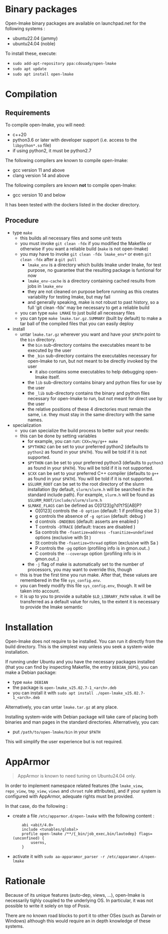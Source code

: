 <!-- This file is part of the open-lmake distribution (git@github.com:cesar-douady/open-lmake.git)-->
<!-- Copyright (c) 2023-2025 Doliam-->
<!-- This program is free software: you can redistribute/modify under the terms of the GPL-v3 (https://www.gnu.org/licenses/gpl-3.0.html).-->
<!-- This program is distributed WITHOUT ANY WARRANTY, without even the implied warranty of MERCHANTABILITY or FITNESS FOR A PARTICULAR PURPOSE.-->
<!-- Why open-lmake-->

# Binary packages

Open-lmake binary packages are available on launchpad.net for the following systems :

- ubuntu22.04 (jammy)
- ubuntu24.04 (noble)

To install these, execute:

- `sudo add-apt-repository ppa:cdouady/open-lmake`
- `sudo apt update`
- `sudo apt install open-lmake`

# Compilation

## Requirements

To compile open-lmake, you will need:

- c++20
- python3.6 or later with developer support (i.e. access to the `libpython*.so` file)
- if using python2, it must be python2.7

The following compilers are known to compile open-lmake:

- gcc version 11 and above
- clang version 14 and above

The following compilers are known **not** to compile open-lmake:

- gcc version 10 and below

It has been tested with the dockers listed in the docker directory.

## Procedure

- type `make`
	- this builds all necessary files and some unit tests
	- you must invoke `git clean -fdx` if you modified the Makefile or otherwise if you want a reliable build (`make` is not open-lmake)
	- you may have to invoke `git clean -fdx lmake_env*` or even `git clean -fdx` after a `git pull`
		- `lmake_env` is a directory which builds lmake under lmake, for test purpose, no guarantee that the resulting package is funtional for now
		- `lmake_env-cache` is a directory containing cached results from jobs in `lmake_env`
		- they are not cleaned on purpose before running as this creates variability for testing lmake, but may fail
		- and generally speaking, make is not robust to past history, so a full 'git clean -fdx' may be necessary to get a reliable build
	- you can type `make LMAKE` to just build all necessary files
	- you can type `make lmake.tar.gz.SUMMARY` (built by default) to make a tar ball of the compiled files that you can easily deploy
- install
	- untar `lmake.tar.gz` wherever you want and have your `$PATH` point to the `bin` directory.
		- the `bin` sub-directory contains the executables meant to be executed by the user
		- the `_bin` sub-directory contains the executables necessary for open-lmake to run, but not meant to be directly invoked by the user
			- it also contains some executables to help debugging open-lmake itself.
		- the `lib` sub-directory contains binary and python files for use by the user
		- the `_lib` sub-directory contains the binary and python files necessary for open-lmake to run, but not meant for direct use by the user
		- the relative positions of these 4 directories must remain the same, i.e. they must stay in the same directory with the same names.
- specialization
	- you can specialize the build process to better suit your needs:
	- this can be done by setting variables
		- for example, you can run: `CXX=/my/g++ make`
		- `$PYTHON2` can be set to your preferred python2 (defaults to `python2` as found in your `$PATH`). You will be told if it is not supported.
		- `$PYTHON` can be set to your preferred python3  (defaults to `python3` as found in your `$PATH`). You will be told if it is not supported.
		- `$CXX` can be set to your preferred C++ compiler (defaults to `g++`     as found in your `$PATH`). You will be told if it is not supported.
		- `$SLURM_ROOT` can be set to the root directory of the slurm installation (by default, `slurm/slurm.h` will be searched in the standard include path).
		  For example, `slurm.h` will be found as `$SLURM_ROOT/include/slurm/slurm.h`
		- `$LMAKE_FLAGS` can be defined as O[0123]g?d?t?S[AB]P?
			- O[0123] controls the `-O option`                                      (default: 1 if profiling else 3            )
			- g       controls the absence of `-g option`                           (default: debug                            )
			- d       controls     `-DNDEBUG`                                       (default: asserts are enabled              )
			- T       controls     `-DTRACE`                                        (default: traces are disabled              )
			- Sa      controls the `-fsantize=address -fsanitize=undefined` options (exclusive with St                         )
			- St      controls the `-fsantize=thread`                       option  (exclusive with Sa                         )
			- P       controls the `-pg`                                    option  (profiling info is in gmon.out.<tool>.<pid>)
			- C       controls the `--coverage`                             option  (profiling info is in gmon.out.<tool>.<pid>)
		- the `-j` flag of make is automatically set to the number of processors, you may want to override this, though
	- this is true the first time you run make. After that, these values are remembered in the file `sys_config.env`.
	- you can freely modify this file `sys_config.env`, though. It will be taken into account.
	- it is up to you to provide a suitable `$LD_LIBRARY_PATH` value.
	  it will be transferred as a default value for rules, to the extent it is necessary to provide the lmake semantic

# Installation

Open-lmake does not require to be installed.
You can run it directly from the build directory.
This is the simplest way unless you seek a system-wide installation.

If running under Ubuntu and you have the necessary packages installed (that you can find by inspecting Makefile, the entry `DEBIAN_DEPS`),
you can make a Debian package:
- type `make DEBIAN`
- the package is `open-lmake_v25.02.7-1_<arch>.deb`
- you can install it with `sudo apt install ./open-lmake_v25.02.7-1_<arch>.deb`

Alternatively, you can untar `lmake.tar.gz` at any place.

Installing system-wide with Debian package will take care of placing both binaries and man pages in the standard directories. Alternatively, you can:

- put `/path/to/open-lmake/bin` in your `$PATH`

This will simplify the user experience but is not required.

# AppArmor

> AppArmor is known to need tuning on Ubuntu24.04 only.

In order to implement namespace related features (the `lmake_view`, `repo_view`, `tmp_view`, `views` and `chroot` rule attributes), and if your system is configured with AppArmor,
adequate rights must be provided.

In that case, do the following :
- create a file `/etc/apparmor.d/open-lmake` with the following content :
	```
		abi <abit/4.0>
		include <tunables/global>
		profile open-lmake /**/{_bin/job_exec,bin/lautodep} flags=(unconfined) {
			userns,
		}
	```
- activate it with `sudo aa-apparamor_parser -r /etc/apparamor.d/open-lmake`

# Rationale

Because of its unique features (auto-dep, views, ...), open-lmake is necessarily tighly coupled to the underlying OS.
In particular, it was not possible to write it solely on top of Posix.

There are no known road blocks to port it to other OSes (such as Darwin or Windows) although this would require an in depth knowledge of these systems.
